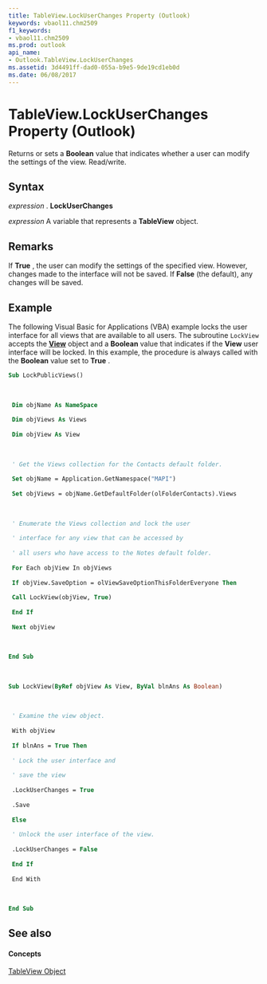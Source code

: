 ```yaml
---
title: TableView.LockUserChanges Property (Outlook)
keywords: vbaol11.chm2509
f1_keywords:
- vbaol11.chm2509
ms.prod: outlook
api_name:
- Outlook.TableView.LockUserChanges
ms.assetid: 3d4491ff-dad0-055a-b9e5-9de19cd1eb0d
ms.date: 06/08/2017
---
```



# TableView.LockUserChanges Property (Outlook)

Returns or sets a  **Boolean** value that indicates whether a user can modify the settings of the view. Read/write.


## Syntax

 _expression_ . **LockUserChanges**

 _expression_ A variable that represents a **TableView** object.


## Remarks

If  **True** , the user can modify the settings of the specified view. However, changes made to the interface will not be saved. If **False** (the default), any changes will be saved.


## Example

The following Visual Basic for Applications (VBA) example locks the user interface for all views that are available to all users. The subroutine  `LockView` accepts the **[View](view-object-outlook.md)** object and a **Boolean** value that indicates if the **View** user interface will be locked. In this example, the procedure is always called with the **Boolean** value set to **True** .


```vb
Sub LockPublicViews() 
 
 
 
 Dim objName As NameSpace 
 
 Dim objViews As Views 
 
 Dim objView As View 
 
 
 
 ' Get the Views collection for the Contacts default folder. 
 
 Set objName = Application.GetNamespace("MAPI") 
 
 Set objViews = objName.GetDefaultFolder(olFolderContacts).Views 
 
 
 
 ' Enumerate the Views collection and lock the user 
 
 ' interface for any view that can be accessed by 
 
 ' all users who have access to the Notes default folder. 
 
 For Each objView In objViews 
 
 If objView.SaveOption = olViewSaveOptionThisFolderEveryone Then 
 
 Call LockView(objView, True) 
 
 End If 
 
 Next objView 
 
 
 
End Sub 
 
 
 
Sub LockView(ByRef objView As View, ByVal blnAns As Boolean) 
 
 
 
 ' Examine the view object. 
 
 With objView 
 
 If blnAns = True Then 
 
 ' Lock the user interface and 
 
 ' save the view 
 
 .LockUserChanges = True 
 
 .Save 
 
 Else 
 
 ' Unlock the user interface of the view. 
 
 .LockUserChanges = False 
 
 End If 
 
 End With 
 
 
 
End Sub
```


## See also


#### Concepts


[TableView Object](tableview-object-outlook.md)

